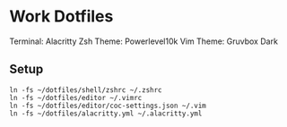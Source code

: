 # Work Dotfiles

Terminal: Alacritty
Zsh Theme: Powerlevel10k
Vim Theme: Gruvbox Dark

## Setup

```
ln -fs ~/dotfiles/shell/zshrc ~/.zshrc
ln -fs ~/dotfiles/editor ~/.vimrc
ln -fs ~/dotfiles/editor/coc-settings.json ~/.vim
ln -fs ~/dotfiles/alacritty.yml ~/.alacritty.yml
```
